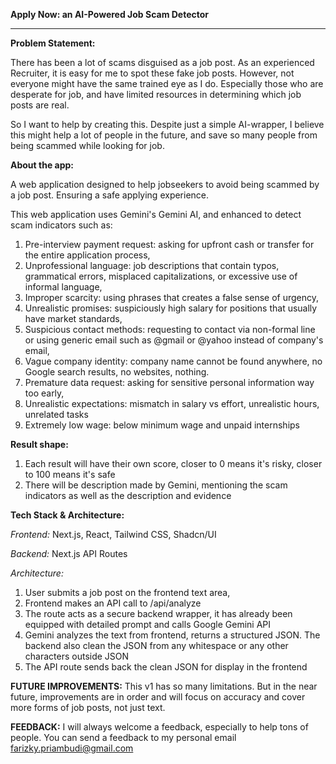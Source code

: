 **Apply Now: an AI-Powered Job Scam Detector**

----
**Problem Statement:**

There has been a lot of scams disguised as a job post. As an experienced Recruiter, it is easy for me to spot these fake job posts. However, not everyone might have the same trained eye as I do. Especially those who are desperate for job, and have limited resources in determining which job posts are real.

So I want to help by creating this. Despite just a simple AI-wrapper, I believe this might help a lot of people in the future, and save so many people from being scammed while looking for job.

**About the app:**

A web application designed to help jobseekers to avoid being scammed by a job post. Ensuring a safe applying experience.

This web application uses Gemini's Gemini AI, and enhanced to detect scam indicators such as:

1. Pre-interview payment request: asking for upfront cash or transfer for the entire application process,
2. Unprofessional language: job descriptions that contain typos, grammatical errors, misplaced capitalizations, or excessive use of informal language,
3. Improper scarcity: using phrases that creates a false sense of urgency,
4. Unrealistic promises: suspiciously high salary for positions that usually have market standards,
5. Suspicious contact methods: requesting to contact via non-formal line or using generic email such as @gmail or @yahoo instead of company's email,
6. Vague company identity: company name cannot be found anywhere, no Google search results, no websites, nothing.
7. Premature data request: asking for sensitive personal information way too early,
8. Unrealistic expectations: mismatch in salary vs effort, unrealistic hours, unrelated tasks
9. Extremely low wage: below minimum wage and unpaid internships

**Result shape:**
1. Each result will have their own score, closer to 0 means it's risky, closer to 100 means it's safe
2. There will be description made by Gemini, mentioning the scam indicators as well as the description and evidence

**Tech Stack & Architecture:**

_Frontend:_
Next.js, React, Tailwind CSS, Shadcn/UI

_Backend:_
Next.js API Routes

_Architecture:_

1. User submits a job post on the frontend text area,
2. Frontend makes an API call to /api/analyze
3. The route acts as a secure backend wrapper, it has already been equipped with detailed prompt and calls Google Gemini API
4. Gemini analyzes the text from frontend, returns a structured JSON. The backend also clean the JSON from any whitespace or any other characters outside JSON
5. The API route sends back the clean JSON for display in the frontend

**FUTURE IMPROVEMENTS:**
This v1 has so many limitations. But in the near future, improvements are in order and will focus on accuracy and cover more forms of job posts, not just text.

**FEEDBACK:**
I will always welcome a feedback, especially to help tons of people. You can send a feedback to my personal email farizky.priambudi@gmail.com

